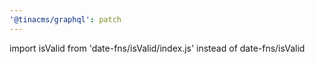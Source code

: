 ```yaml
---
'@tinacms/graphql': patch
---
```


import isValid from 'date-fns/isValid/index.js' instead of date-fns/isValid
